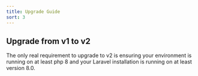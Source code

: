 ```yaml
---
title: Upgrade Guide
sort: 3
---
```


## Upgrade from v1 to v2

The only real requirement to upgrade to v2 is ensuring your environment is running on at least php 8 and your Laravel installation is running
on at least version 8.0.
